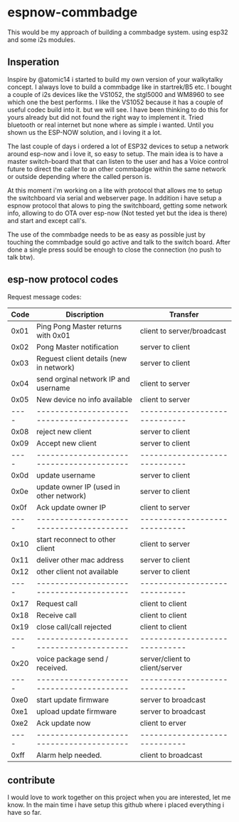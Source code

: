 # espnow-commbadge
This would be my approach of building a commbadge system. using esp32 and some i2s modules. 


## Insperation
Inspire by @atomic14 i started to build my own version of your walkytalky concept. I always love to build a commbadge like in startrek/B5 etc. 
I bought a couple of i2s devices like the VS1052, the stgl5000 and WM8960  to see which one the best performs.  I like the VS1052 because it has a couple of useful codec build into it. but we will see.
I have been thinking to do this for yours already but did not found the right way to implement it. Tried bluetooth or real internet but none where as simple i wanted. Until you shown us the ESP-NOW solution, and i loving it a lot. 

The last couple of days i ordered a lot of ESP32 devices to setup a network around esp-now and i love it, so easy to setup. The main idea is to have a master switch-board that that can listen to the user and has a Voice control future  to direct the caller to an other commbadge within the same network or outside depending where the called person is. 

At this moment i'm working on a lite with protocol that allows me to setup the switchboard via serial and webserver page. In addition i have setup a espnow protocol that alows to ping the switchboard, getting some network info, allowing to do OTA over esp-now (Not tested yet but the idea is there) and start and except call's. 

The use of the commbadge needs to be as easy as possible just by touching the commbadge sould go active and talk to the switch board. After done a single press sould be enough to close the connection (no push to talk btw).

## esp-now protocol codes

Request message codes:

Code | Discription                              | Transfer
---- | ---------------------------------------- | -----------------------------
0x01 | Ping Pong Master returns with 0x01       | client to server/broadcast
0x02 | Pong Master notification                 | server to client
0x03 | Reguest client details (new in network)  | server to client
0x04 | send orginal network IP and username     | client to server
0x05 | New device no info available             | client to server
---- | ---------------------------------------- | -----------------------------
0x08 | reject new client                        | server to client
0x09 | Accept new client                        | server to client
---- | ---------------------------------------- | -----------------------------
0x0d | update username                          | server to client
0x0e | update owner IP (used in other network)  | server to client
0x0f | Ack update owner IP                      | client to server
---- | ---------------------------------------- | -----------------------------
0x10 | start reconnect to other client          | client to server
0x11 | deliver other mac address                | server to client
0x12 | other client not available               | server to client
---- | ---------------------------------------- | -----------------------------
0x17 | Request call                             | client to client
0x18 | Receive call                             | client to client
0x19 | close call/call rejected                 | client to client
---- | ---------------------------------------- | -----------------------------
0x20 | voice package send / received.           | server/client to client/server
---- | ---------------------------------------- | -----------------------------
0xe0 | start update firmware                    | server to broadcast
0xe1 | upload update firmware                   | server to broadcast
0xe2 | Ack update now                           | client to erver
---- | ---------------------------------------- | -----------------------------
0xff | Alarm help needed.                       | client to broadcast



## contribute
I would love to work together on this project when you are interested, let me know. In the main time i have setup this github where i placed everything i have so far.
